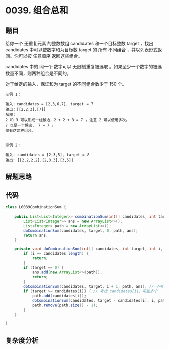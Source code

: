 # 0039. 组合总和

## 题目
给你一个 无重复元素 的整数数组 candidates 和一个目标整数 target ，找出 candidates 中可以使数字和为目标数 target 的 所有 不同组合 ，并以列表形式返回。你可以按 任意顺序 返回这些组合。

candidates 中的 同一个 数字可以 无限制重复被选取 。如果至少一个数字的被选数量不同，则两种组合是不同的。 

对于给定的输入，保证和为 target 的不同组合数少于 150 个。



```
示例 1：

输入：candidates = [2,3,6,7], target = 7
输出：[[2,2,3],[7]]
解释：
2 和 3 可以形成一组候选，2 + 2 + 3 = 7 。注意 2 可以使用多次。
7 也是一个候选， 7 = 7 。
仅有这两种组合。


示例 2：

输入: candidates = [2,3,5], target = 8
输出: [[2,2,2,2],[2,3,3],[3,5]]

```

## 解题思路


## 代码
```java
class L0039CombinationSum {

    public List<List<Integer>> combinationSum(int[] candidates, int target) {
        List<List<Integer>> ans = new ArrayList<>();
        List<Integer> path = new ArrayList<>();
        doCombinationSum(candidates, target, 0, path, ans);
        return ans;
    }

    private void doCombinationSum(int[] candidates, int target, int i, List<Integer> path, List<List<Integer>> ans) {
        if (i == candidates.length) {
            return;
        }
        if (target == 0) {
            ans.add(new ArrayList<>(path));
            return;
        }
        doCombinationSum(candidates, target, i + 1, path, ans); // 不考虑 candidates[i]
        if (target >= candidates[i]) { // 考虑 candidates[i]，可能多个
            path.add(candidates[i]);
            doCombinationSum(candidates, target - candidates[i], i, path, ans);
            path.remove(path.size() - 1);
        }
    }

}
```

## 复杂度分析

